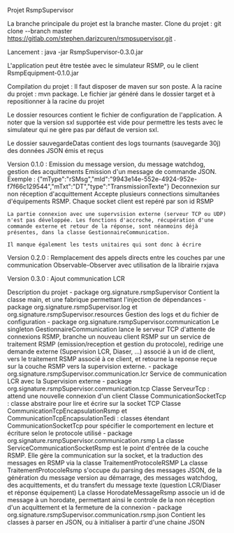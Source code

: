 Projet RsmpSupervisor

La branche principale du projet est la branche master.
Clone du projet : 
	git clone --branch master https://gitlab.com/stephen.darizcuren/rsmpsupervisor.git .
	
Lancement : java -jar RsmpSupervisor-0.3.0.jar

L'application peut être testée avec le simulateur RSMP, ou le client RsmpEquipment-0.1.0.jar

Compilation du projet :
	Il faut disposer de maven sur son poste. 
	A la racine du projet : mvn package. Le fichier jar généré dans le dossier target et à repositionner à la racine du projet
	

Le dossier resources contient le fichier de configuration de l'application. A noter que la version sxl supportée est vide pour permettre les tests avec le simulateur qui ne gère pas par défaut de version sxl.

Le dossier sauvegardeDatas contient des logs tournants (sauvegarde 30j) des données JSON émis et reçus

Version 0.1.0 :
	Emission du message version, du message watchdog, gestion des acquittements
	Emission d'un message de commande JSON. Exemple : {"mType":"rSMsg","mId":"9943e14e-552e-4924-952e-f7f66c129544","mTxt":"DT","type":"TransmissionTexte"}
	Deconnexion sur non réception d'acquittement
	Accepte plusieurs connections simultanées d'équipements RSMP. Chaque socket client est repéré par son id RSMP
	
	La partie connexion avec une supervsision externe (serveur TCP ou UDP) n'est pas développée. Les fonctions d'accroche, récupération d'une commande externe et retour de la réponse, sont néanmoins déjà présentes, dans la classe GestionnaireCommunication.
	
	Il manque également les tests unitaires qui sont donc à écrire
	
Version 0.2.0 :
	Remplacement des appels directs entre les couches par une communication Observable-Observer avec utilisation de la librairie rxjava
	
Version 0.3.0 :
	Ajout communication LCR
	
	
	
Description du projet
	- package org.signature.rsmpSupervisor
		Contient la classe main, et une fabrique permettant l'injection de dépendances
	- package org.signature.rsmpSupervisor.log et org.signature.rsmpSupervisor.resources
		Gestion des logs et du fichier de configuration
	- package org.signature.rsmpSupervisor.communication
		Le singleton GestionnaireCommunication lance le serveur TCP d'attente de connexions RSMP, branche un nouveau client RSMP sur un service de traitement RSMP (emission/reception et gestion du protocole), redirige une demande externe (Supervision LCR, Diaser, ...) associé à un id de client, vers le traitement RSMP associé à ce client, et retourne la reponse reçue sur la couche RSMP vers la supervision externe.
	- package org.signature.rsmpSupervisor.communication.lcr
		Service de communication LCR avec la Supervision externe
	- package org.signature.rsmpSupervisor.communication.tcp
		Classe ServeurTcp : attend une nouvelle connexion d'un client
		Classe CommunicationSocketTcp : classe abstraire pour lire et écrire sur la socket TCP
		Classe CommunicationTcpEncapsulationRsmp et CommunicationTcpEncapsulationTedi : classes étendant CommunicationSocketTcp pour spécifier le comportement en lecture et écriture selon le protocole utilisé
	- package org.signature.rsmpSupervisor.communication.rsmp
		La classe ServiceCommunicationSocketRsmp est le point d'entrée de la couche RSMP. Elle gère la communication sur la socket, et la traduction des messages en RSMP via la classe TraitementProtocoleRSMP
		La classe TraitementProtocoleRsmp s'occupe du parsing des messages JSON, de la génération du message version au démarrage, des messages watchdog, des acquittements, et du transfert du message texte (question LCR/Diaser et réponse équipement)
		La classe HorodateMessageRsmp associe un id de message à un horodate, permettant ainsi le controle de la non réception d'un acquittement et la fermeture de la connexion 
	- package org.signature.rsmpSupervisor.communication.rsmp.json
		Contient les classes à parser en JSON, ou à initialiser à partir d'une chaine JSON

	
		
